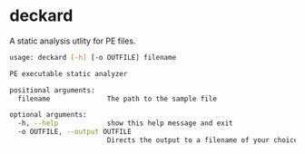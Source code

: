 # deckard

A static analysis utlity for PE files.

```bash
usage: deckard [-h] [-o OUTFILE] filename

PE executable static analyzer

positional arguments:
  filename              The path to the sample file

optional arguments:
  -h, --help            show this help message and exit
  -o OUTFILE, --output OUTFILE
                        Directs the output to a filename of your choice
```
